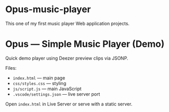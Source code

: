 # Opus-music-player
This one of my first music player Web application projects. 

# Opus — Simple Music Player (Demo)

Quick demo player using Deezer preview clips via JSONP.

Files:
- `index.html` — main page
- `css/styles.css` — styling
- `js/script.js` — main JavaScript
- `.vscode/settings.json` — live server port

Open `index.html` in Live Server or serve with a static server.
